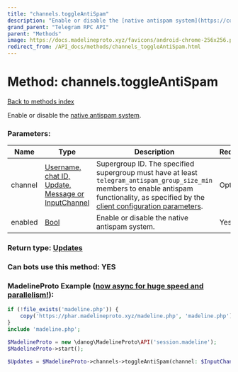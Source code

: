 ```yaml
---
title: "channels.toggleAntiSpam"
description: "Enable or disable the [native antispam system](https://core.telegram.org/api/antispam)."
grand_parent: "Telegram RPC API"
parent: "Methods"
image: https://docs.madelineproto.xyz/favicons/android-chrome-256x256.png
redirect_from: /API_docs/methods/channels_toggleAntiSpam.html
---
```

# Method: channels.toggleAntiSpam
[Back to methods index](index.html)



Enable or disable the [native antispam system](https://core.telegram.org/api/antispam).

### Parameters:

| Name     |    Type       | Description | Required |
|----------|---------------|-------------|----------|
|channel|[Username, chat ID, Update, Message or InputChannel](/API_docs/types/InputChannel.html) | Supergroup ID. The specified supergroup must have at least `telegram_antispam_group_size_min` members to enable antispam functionality, as specified by the [client configuration parameters](https://core.telegram.org/api/config#client-configuration). | Optional|
|enabled|[Bool](/API_docs/types/Bool.html) | Enable or disable the native antispam system. | Yes|


### Return type: [Updates](/API_docs/types/Updates.html)

### Can bots use this method: **YES**


### MadelineProto Example ([now async for huge speed and parallelism!](https://docs.madelineproto.xyz/docs/ASYNC.html)):


```php
if (!file_exists('madeline.php')) {
    copy('https://phar.madelineproto.xyz/madeline.php', 'madeline.php');
}
include 'madeline.php';

$MadelineProto = new \danog\MadelineProto\API('session.madeline');
$MadelineProto->start();

$Updates = $MadelineProto->channels->toggleAntiSpam(channel: $InputChannel, enabled: $Bool, );
```

